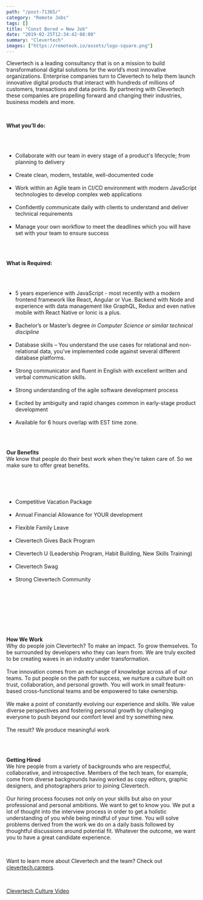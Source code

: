 ```yaml
---
path: "/post-71365/"
category: "Remote Jobs"
tags: []
title: "Const Bored = New Job"
date: "2019-02-25T12:34:42-08:00"
summary: "Clevertech"
images: ["https://remoteok.io/assets/logo-square.png"]
---
```


<p>Clevertech is a leading consultancy that is on a mission to build transformational digital solutions for the world&rsquo;s most innovative organizations. Enterprise companies turn to Clevertech to help them launch innovative digital products that interact with hundreds of millions of customers, transactions and data points. By partnering with Clevertech these companies are propelling forward and changing their industries, business models and more.</p><br /><p><strong>What you&rsquo;ll do:</strong></p><br /><ul><br /><li>Collaborate with our team in every stage of a product's lifecycle; from planning to delivery</li><br /><li>Create clean, modern, testable, well-documented code</li><br /><li>Work within an Agile team in CI/CD environment with modern JavaScript technologies to develop complex web applications</li><br /><li>Confidently communicate daily with clients to understand and deliver technical requirements</li><br /><li>Manage your own workflow to meet the deadlines which you will have set with your team to ensure success</li><br /></ul><br /><p><strong>What is Required:</strong></p><br /><ul><br /><li>5 years experience with JavaScript - most recently with a modern frontend framework like React, Angular or Vue. Backend with Node&nbsp;and experience with data management like GraphQL, Redux and even native mobile with React Native or Ionic is a plus.</li><br /><li>Bachelor&rsquo;s or Master&rsquo;s degree <em>in Computer Science or similar technical discipline</em></li><br /><li>Database skills &ndash; You understand the use cases for relational and non-relational data, you&rsquo;ve implemented code against several different database platforms.</li><br /><li>Strong communicator and fluent in English with excellent written and verbal communication skills.</li><br /><li>Strong understanding of the agile software development process</li><br /><li>Excited by ambiguity and rapid changes common in early-stage product development</li><br /><li>Available for 6 hours overlap with EST time zone.</li><br /></ul><br /><p><strong>Our Benefits</strong><br>We know that people do their best work when they&rsquo;re taken care of. So we make sure to offer great benefits.<br><br></p><br /><ul><br /><li>Competitive Vacation Package</li><br /><li>Annual Financial Allowance for YOUR development</li><br /><li>Flexible Family Leave</li><br /><li>Clevertech Gives Back Program</li><br /><li>Clevertech U (Leadership Program, Habit Building, New Skills Training)</li><br /><li>Clevertech Swag</li><br /><li>Strong Clevertech Community</li><br /></ul><br /><p><br><br></p><br /><p><strong>How We Work</strong><br>Why do people join Clevertech? To make an impact. To grow themselves. To be surrounded by developers who they can learn from. We are truly excited to be creating waves in an industry under transformation.<br><br>True innovation comes from an exchange of knowledge across all of our teams. To put people on the path for success, we nurture a culture built on trust, collaboration, and personal growth. You will work in small feature-based cross-functional teams and be empowered to take ownership.<br><br>We make a point of constantly evolving our experience and skills. We value diverse perspectives and fostering personal growth by challenging everyone to push beyond our comfort level and try something new.<br><br>The result? We produce meaningful work</p><br /><p><br><strong>Getting Hired</strong><br>We hire people from a variety of backgrounds who are respectful, collaborative, and introspective. Members of the tech team, for example, come from diverse backgrounds having worked as copy editors, graphic designers, and photographers prior to joining Clevertech.<br><br>Our hiring process focuses not only on your skills but also on your professional and personal ambitions. We want to get to know you. We put a lot of thought into the interview process in order to get a holistic understanding of you while being mindful of your time. You will solve problems derived from the work we do on a daily basis followed by thoughtful discussions around potential fit. Whatever the outcome, we want you to have a great candidate experience.</p><br /><p>Want to learn more about Clevertech and the team? Check out<a href="http://clevertech.careers/" rel="nofollow"> clevertech.careers</a>.</p><br /><p><a href="https://youtu.be/z5daft3oGjM" rel="nofollow">Clevertech Culture Video</a></p><br /><p><br><br></p>
